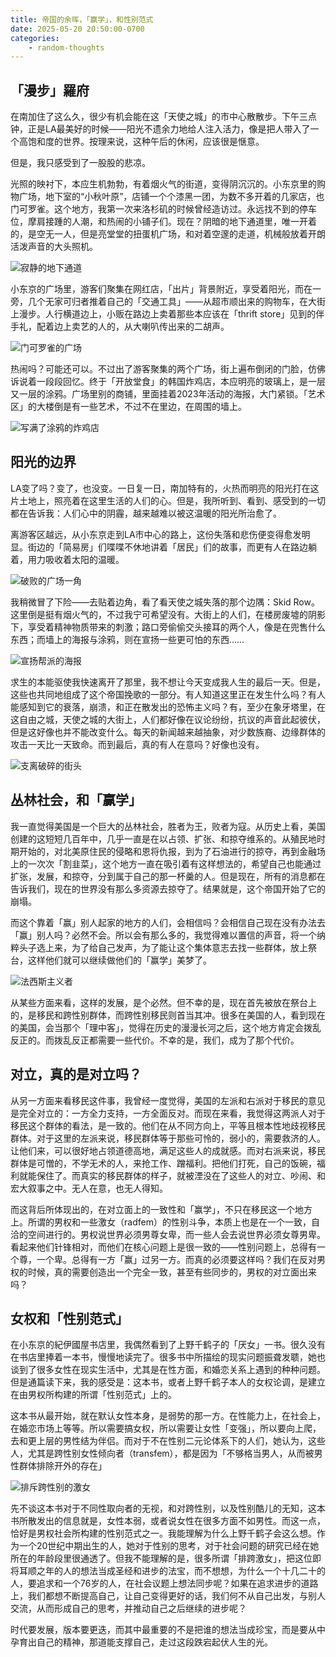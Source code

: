 ```yaml
---
title: 帝国的余晖，「赢学」，和性别范式
date: 2025-05-20 20:50:00-0700
categories:
    - random-thoughts
---
```


## 「漫步」羅府

在南加住了这么久，很少有机会能在这「天使之城」的市中心散散步。下午三点钟，正是LA最美好的时候——阳光不遗余力地给人注入活力，像是把人带入了一个高饱和度的世界。按理来说，这种午后的休闲，应该很是惬意。

但是，我只感受到了一股股的悲凉。

光照的映衬下，本应生机勃勃，有着烟火气的街道，变得阴沉沉的。小东京里的购物广场，地下室的“小秋叶原”，店铺一个个漆黑一团，为数不多开着的几家店，也门可罗雀。这个地方，我第一次来洛杉矶的时候曾经造访过。永远找不到的停车位，摩肩接踵的人潮，和热闹的小铺子们。现在？阴暗的地下通道里，唯一开着的，是空无一人，但是亮堂堂的扭蛋机广场，和对着空邃的走道，机械般放着开朗活泼声音的大头照机。

![寂静的地下通道](IMG_6882.jpg)

小东京的广场里，游客们聚集在网红店，「出片」背景附近，享受着阳光，而在一旁，几个无家可归者推着自己的「交通工具」——从超市顺出来的购物车，在大街上漫步。人行横道边上，小贩在路边上卖着那些本应该在「thrift store」见到的伴手礼，配着边上卖艺的人的，从大喇叭传出来的二胡声。

![门可罗雀的广场](IMG_6883.jpg)

热闹吗？可能还可以。不过出了游客聚集的两个广场，街上遍布倒闭的门脸，仿佛诉说着一段段回忆。终于「开放堂食」的韩国炸鸡店，本应明亮的玻璃上，是一层又一层的涂鸦。广场里别的商铺，里面挂着2023年活动的海报，大门紧锁。「艺术区」的大楼倒是有一些艺术，不过不在里边，在周围的墙上。

![写满了涂鸦的炸鸡店](IMG_6884.jpg)

## 阳光的边界

LA变了吗？变了，也没变。一日复一日，南加特有的，火热而明亮的阳光打在这片土地上，照亮着在这里生活的人们的心。但是，我所听到、看到、感受到的一切都在告诉我：人们心中的阴霾，越来越难以被这温暖的阳光所治愈了。

离游客区越远，从小东京走到LA市中心的路上，这份失落和悲伤便变得愈发明显。街边的「简易房」们喋喋不休地讲着「居民」们的故事，而更有人在路边躺着，用力吸收着太阳的温暖。

![破败的广场一角](IMG_6886.jpg)

我稍微冒了下险——去贴着边角，看了看天使之城失落的那个边隅：Skid Row。这里倒是挺有烟火气的，不过我宁可希望没有。大街上的人们，在楼房废墟的阴影下，享受着精神物质带来的刺激；路口旁偷偷交头接耳的两个人，像是在兜售什么东西；而墙上的海报与涂鸦，则在宣扬一些更可怕的东西……

![宣扬帮派的海报](IMG_6892.jpg)

求生的本能驱使我快速离开了那里，我不想让今天变成我人生的最后一天。但是，这些也共同地组成了这个帝国挽歌的一部分。有人知道这里正在发生什么吗？有人能感知到它的衰落，崩溃，和正在散发出的恐怖主义吗？有，至少在象牙塔里，在这自由之城，天使之城的大街上，人们都好像在议论纷纷，抗议的声音此起彼伏，但是这好像也并不能改变什么。每天的新闻越来越抽象，对少数族裔、边缘群体的攻击一天比一天致命。而到最后，真的有人在意吗？好像也没有。

![支离破碎的街头](IMG_6891.jpg)

## 丛林社会，和「赢学」

我一直觉得美国是一个巨大的丛林社会，胜者为王，败者为寇。从历史上看，美国创建的这短短几百年中，几乎一直是在以占领、扩张、和掠夺维系的。从殖民地时期开始的，对北美原住民的侵略和恩将仇报，到为了石油进行的掠夺，再到金融场上的一次次「割韭菜」，这个地方一直在吸引着有这样想法的，希望自己也能通过扩张，发展，和掠夺，分到属于自己的那一杯羹的人。但是现在，所有的消息都在告诉我们，现在的世界没有那么多资源去掠夺了。结果就是，这个帝国开始了它的崩塌。

而这个靠着「赢」别人起家的地方的人们，会相信吗？会相信自己现在没有办法去「赢」别人吗？必然不会。所以会有那么多的，我觉得难以置信的声音，将一个纳粹头子选上来，为了给自己发声，为了能让这个集体意志去找一些群体，放上祭台，这样他们就可以继续做他们的「赢学」美梦了。

![法西斯主义者](IMG_6890.jpg)

从某些方面来看，这样的发展，是个必然。但不幸的是，现在首先被放在祭台上的，是移民和跨性别群体，而跨性别移民则首当其冲。很多在美国的人，看到现在的美国，会当那个「理中客」，觉得在历史的漫漫长河之后，这个地方肯定会拨乱反正的。而拨乱反正都需要一些代价。不幸的是，我们，成为了那个代价。

## 对立，真的是对立吗？

从另一方面来看移民这件事，我曾经一度觉得，美国的左派和右派对于移民的意见是完全对立的：一方全力支持，一方全面反对。而现在来看，我觉得这两派人对于移民这个群体的看法，是一致的。他们在从不同方向上，平等且根本性地歧视移民群体。对于这里的左派来说，移民群体等于那些可怜的，弱小的，需要救济的人。让他们来，可以很好地占领道德高地，满足这些人的成就感。而对右派来说，移民群体是可憎的，不学无术的人，来抢工作、蹭福利。把他们打死，自己的饭碗，福利就能保住了。而真实的移民群体的样子，就被湮没在了这些人的对立、吵闹、和宏大叙事之中。无人在意，也无人得知。

而这背后所体现出的，在对立面上的一致性和「赢学」，不只在移民这一个地方上。所谓的男权和一些激女（radfem）的性别斗争，本质上也是在一个一致，自洽的空间进行的。男权说世界必须男尊女卑，而一些人会去说世界必须女尊男卑。看起来他们针锋相对，而他们在核心问题上是很一致的——性别问题上，总得有一个尊，一个卑。总得有一方「赢」过另一方。而真的必须要这样吗？我们在反对男权的时候，真的需要创造出一个完全一致，甚至有些同步的，男权的对立面出来吗？

## 女权和「性别范式」

在小东京的紀伊國屋书店里，我偶然看到了上野千鹤子的「厌女」一书。很久没有在书店里捧着一本书，慢慢地读完了。很多书中所描绘的现实问题振聋发聩，她也谈到了很多女性在现实生活中，尤其是在性方面，和婚恋关系上遇到的种种问题。但是通篇读下来，我的感受是：这本书，或者上野千鹤子本人的女权论调，是建立在由男权所构建的所谓「性别范式」上的。

这本书从最开始，就在默认女性本身，是弱势的那一方。在性能力上，在社会上，在婚恋市场上等等。所以需要搞女权，所以需要让女性「变强」，所以要向上爬，去和更上层的男性结为伴侣。而对于不在性别二元论体系下的人们，她认为，这些人，尤其是跨性别女性倾向者（transfem），都是因为「不够格当男人，从而被男性群体排除开外的存在」

![排斥跨性别的激女](IMG_6878.jpg)

先不谈这本书对于不同性取向者的无视，和对跨性别，以及性别酷儿的无知，这本书所散发出的信息就是，女性本弱，或者说女性在很多方面不如男性。而这一点，恰好是男权社会所构建的性别范式之一。我能理解为什么上野千鹤子会这么想。作为一个20世纪中期出生的人，她对于性别的思考，对于社会问题的研究已经在她所在的年龄段里很通透了。但我不能理解的是，很多所谓「排跨激女」，把这位即将耳顺之年的人的想法当成圣经和进步的法宝，而不想想，为什么一个十几二十的人，要追求和一个76岁的人，在社会议题上想法同步呢？如果在追求进步的道路上，我们都想不断提高自己，让自己变得更好的话，我们何不从自己出发，与别人交流，从而形成自己的思考，并推动自己之后继续的进步呢？

时代要发展，版本要更迭，而其中最重要的不是把谁的想法当成珍宝，而是要从中孕育出自己的精神，那道能支撑自己，走过这段跌宕起伏人生的光。

